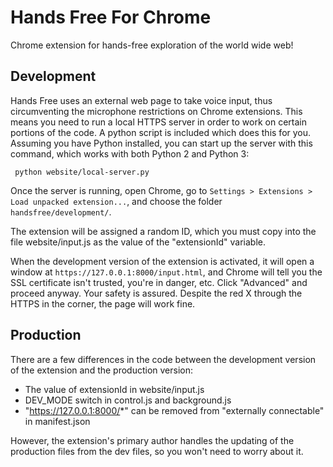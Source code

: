 Hands Free For Chrome
=========

Chrome extension for hands-free exploration of the world wide web!


Development
-----------

Hands Free uses an external web page to take voice input, thus circumventing the microphone restrictions on Chrome extensions. This means you need to run a local HTTPS server in order to work on certain portions of the code. A python script is included which does this for you. Assuming you have Python installed, you can start up the server with this command, which works with both Python 2 and Python 3:

     python website/local-server.py

Once the server is running, open Chrome, go to `Settings > Extensions > Load unpacked extension...`, and choose the folder      `handsfree/development/`.

The extension will be assigned a random ID, which you must copy into the file website/input.js as the value of the "extensionId" variable.

When the development version of the extension is activated, it will open a window at `https://127.0.0.1:8000/input.html`, and Chrome will tell you the SSL certificate isn't trusted, you're in danger, etc. Click "Advanced" and proceed anyway. Your safety is assured. Despite the red X through the HTTPS in the corner, the page will work fine.

Production
----------

There are a few differences in the code between the development version of the extension and the production version:

* The value of extensionId in website/input.js
* DEV_MODE switch in control.js and background.js
* "https://127.0.0.1:8000/*" can be removed from "externally connectable" in manifest.json

However, the extension's primary author handles the updating of the production files from the dev files, so you won't need to worry about it.
